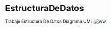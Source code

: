 # EstructuraDeDatos
Trabajo Estructura De Datos
Diagrama UML
![ww](https://github.com/WagnerBalcazar/EstructuraDeDatos/assets/166561281/82b35f32-e656-4f5e-9d80-64f8543df8f0)
